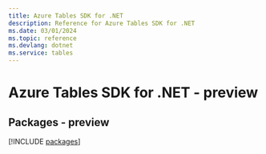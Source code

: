 ```yaml
---
title: Azure Tables SDK for .NET
description: Reference for Azure Tables SDK for .NET
ms.date: 03/01/2024
ms.topic: reference
ms.devlang: dotnet
ms.service: tables
---
```

# Azure Tables SDK for .NET - preview
## Packages - preview
[!INCLUDE [packages](tables-index.md)]